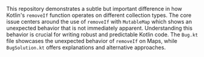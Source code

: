 This repository demonstrates a subtle but important difference in how Kotlin's `removeIf` function operates on different collection types.  The core issue centers around the use of `removeIf` with `MutableMap` which shows an unexpected behavior that is not immediately apparent. Understanding this behavior is crucial for writing robust and predictable Kotlin code.  The `Bug.kt` file showcases the unexpected behavior of `removeIf` on Maps, while `BugSolution.kt` offers explanations and alternative approaches.